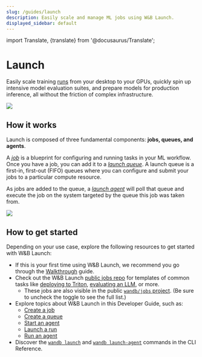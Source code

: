 ```yaml
---
slug: /guides/launch
description: Easily scale and manage ML jobs using W&B Launch.
displayed_sidebar: default
---
```

import Translate, {translate} from '@docusaurus/Translate';

# Launch

Easily scale training [runs](../runs/intro.md) from your desktop to your GPUs, quickly spin up intensive model evaluation suites, and prepare models for production inference, all without the friction of complex infrastructure.

![](/images/launch/ready_to_launch.png)

## How it works

Launch is composed of three fundamental components: **jobs, queues, and agents**.

A [*job*](./create-job.md) is a blueprint for configuring and running tasks in your ML workflow.  Once you have a job, you can add it to a [*launch queue*](./create-queue.md). A launch queue is a first-in, first-out (FIFO) queues where you can configure and submit your jobs to a particular compute resource. 

<!-- ![](/images/launch/mlOps_flow.png) -->

As jobs are added to the queue, a [*launch agent*](./run-agent.md) will poll that queue and execute the job on the system targeted by the queue this job was taken from.

<!-- ![](/images/launch/ml_user_flow.png) -->

![](/images/launch/Launch_Diagram.png)


## How to get started

Depending on your use case, explore the following resources to get started with W&B Launch:

* If this is your first time using W&B Launch, we recommend you go through the [Walkthrough](./walkthrough.md) guide.
* Check out the W&B Launch [public jobs repo](https://github.com/wandb/launch-jobs) for templates of common tasks like [deploying to Triton](https://github.com/wandb/launch-jobs/tree/main/jobs/deploy_to_nvidia_triton), [evaluating an LLM](https://github.com/wandb/launch-jobs/tree/main/jobs/openai_evals), or more. 
    * These jobs are also visible in the public [`wandb/jobs` project](https://wandb.ai/wandb/jobs/jobs). (Be sure to uncheck the toggle to see the full list.)
* Explore topics about W&B Launch in this Developer Guide, such as:
    * [Create a job](./create-job.md)
    * [Create a queue](./create-queue.md)
    * [Start an agent](./run-agent.md)
    * [Launch a run](./launch-jobs.md)
    * [Run an agent](./run-agent.md)  
* Discover the [`wandb launch`](../../ref/cli/wandb-launch.md) and [`wandb launch-agent`](../../ref/cli/wandb-launch-agent.md) commands in the CLI Reference.
